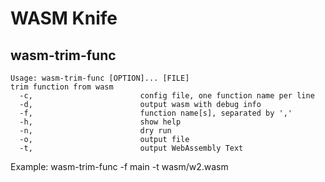 # WASM Knife

## wasm-trim-func

	Usage: wasm-trim-func [OPTION]... [FILE]
	trim function from wasm
	  -c,                        config file, one function name per line
	  -d,                        output wasm with debug info
	  -f,                        function name[s], separated by ','
	  -h,                        show help
	  -n,                        dry run
	  -o,                        output file
	  -t,                        output WebAssembly Text

Example:
	wasm-trim-func -f main -t wasm/w2.wasm



